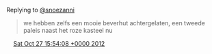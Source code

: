 Replying to [@snoezanni](https://twitter.com/snoezanni/status/262137458928537603)

> we hebben zelfs een mooie beverhut achtergelaten, een tweede paleis naast het roze kasteel nu

<img src="../../media/tweet.ico" width="12" /> [Sat Oct 27 15:54:08 +0000 2012](https://twitter.com/DromerDenker/status/262220648057823233)